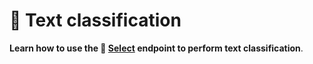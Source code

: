 # 🥇 Text classification

**Learn how to use the 🔘 [Select](/api/primitives/evaluate/select) endpoint to perform text classification**.